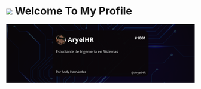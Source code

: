 # <img src="https://media.giphy.com/media/12E6e2Eh0Fq87K/giphy.gif" width="70"/> Welcome To My Profile
![Banner](newbanner.png)
